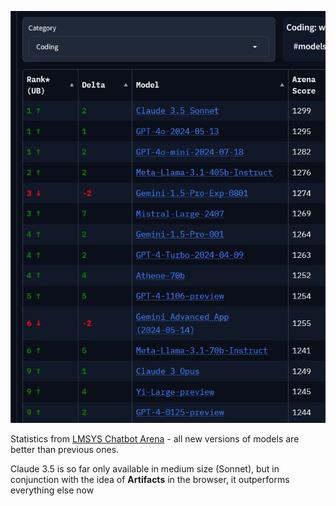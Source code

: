 <!--
date: 2024-08-07T12:43:33
photo: ![Photo](2024-08-07-12-43-33.jpg)


-->

![Photo](2024-08-07-12-43-33.jpg)

Statistics from [LMSYS Chatbot Arena](https://chat.lmsys.org/?arena)  - all new versions of models are better than previous ones.

Claude 3.5 is so far only available in medium size (Sonnet), but in conjunction with the idea of **Artifacts**  in the browser, it outperforms everything else now